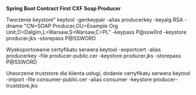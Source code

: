 **Spring Boot Contract First CXF Soap Producer**

Tworzenie keystore"
keytool -genkeypair -alias producerkey -keyalg RSA -dname "CN=SOAP Producer,OU=Example Org Unit,O=Dalgim,L=Warsaw,S=Warsaw,C=PL" -keypass P@ssw0rd -keystore producer.jks -storepass P@SSWORD

Wyeksportowanie certyfikatu serwera
keytool -exportcert -alias producerkey -file producer-public.cer -keystore producer.jks -storepass P@SSWORD

Utworzenie truststore dla klienta usługi, dodanie certyfikatu serwera
keytool -import -file consumer-public.cer -alias consumer -keystore producer-truststore.jks
